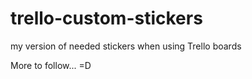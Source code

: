 # trello-custom-stickers
my version of needed stickers when using Trello boards

More to follow... =D
